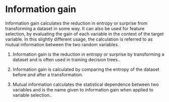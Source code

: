 # Information gain
Information gain calculates the reduction in entropy or surprise from transforming a dataset in some way. It can also be used for feature selection, by evaluating the gain of each variable in the context of the target variable. In this slightly different usage, the calculation is referred to as mutual information between the two random variables.

1. Information gain is the reduction in entropy or surprise by transforming a dataset and is often used in training decision trees.. 

2. Information gain is calculated by comparing the entropy of the dataset before and after a transformation. 

3. Mutual information calculates the statistical dependence between two variables and is the name given to information gain when applied to variable selection..




